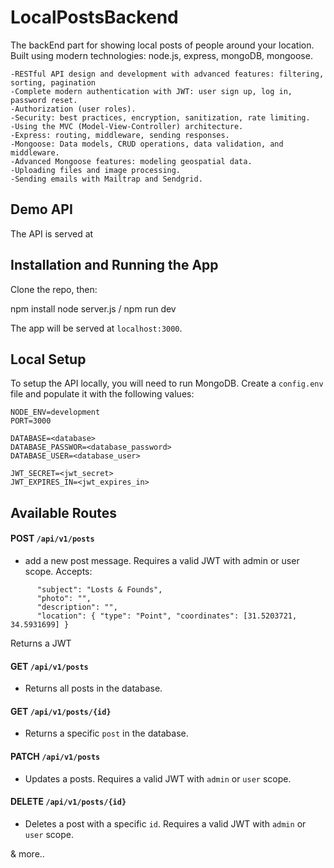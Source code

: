 
# LocalPostsBackend
The backEnd part for showing local posts of people around your location.
Built using modern technologies: node.js, express, mongoDB, mongoose.
```
-RESTful API design and development with advanced features: filtering, sorting, pagination
-Complete modern authentication with JWT: user sign up, log in, password reset.
-Authorization (user roles).
-Security: best practices, encryption, sanitization, rate limiting.
-Using the MVC (Model-View-Controller) architecture.
-Express: routing, middleware, sending responses.
-Mongoose: Data models, CRUD operations, data validation, and middleware.
-Advanced Mongoose features: modeling geospatial data.
-Uploading files and image processing.
-Sending emails with Mailtrap and Sendgrid.
```

## Demo API

The API is served at **<a href="https://localpostsbackend.herokuapp.com/api/v1/posts"></a>**

## Installation and Running the App

Clone the repo, then: 

npm install
node server.js / npm run dev

The app will be served at `localhost:3000`.

## Local Setup

To setup the API locally, you will need to run MongoDB. Create a `config.env` file and populate it with the following values:
```
NODE_ENV=development
PORT=3000

DATABASE=<database>
DATABASE_PASSWOR=<database_password>
DATABASE_USER=<database_user>

JWT_SECRET=<jwt_secret>
JWT_EXPIRES_IN=<jwt_expires_in>
```

## Available Routes

#### **POST** `/api/v1/posts`
* add a new post message. Requires a valid JWT with admin or user scope. Accepts:
```
      "subject": "Losts & Founds",
      "photo": "",
      "description": "",
      "location": { "type": "Point", "coordinates": [31.5203721, 34.5931699] }
```
Returns a JWT

#### **GET** `/api/v1/posts` 
* Returns all posts in the database. 

#### **GET**  `/api/v1/posts/{id}`
* Returns a specific `post` in the database.

#### **PATCH** `/api/v1/posts` 
* Updates a posts. Requires a valid JWT with `admin` or `user` scope.

#### **DELETE** `/api/v1/posts/{id}`
* Deletes a post with a specific `id`. Requires a valid JWT with `admin` or `user` scope.


& more..
